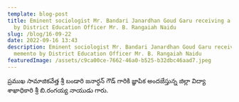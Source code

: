 ```yaml
---
template: blog-post
title: Eminent sociologist Mr. Bandari Janardhan Goud Garu receiving a memento
  by District Education Officer Mr. B. Rangaiah Naidu
slug: /blog/16-09-22
date: 2022-09-16 13:43
description: Eminent sociologist Mr. Bandari Janardhan Goud Garu receiving a
  memento by District Education Officer Mr. B. Rangaiah Naidu
featuredImage: /assets/c9ca00ce-7662-46a0-b525-b32dbc46aad7.jpeg
---
```

ప్రముఖ సామాజికవేత్త శ్రీ బండారి జనార్ధన్ గౌడ్  గారికి జ్ఞాపిక అందజేస్తున్న జిల్లా విద్యా శాఖాధికారి శ్రీ బి.రంగయ్య నాయుడు గారు.